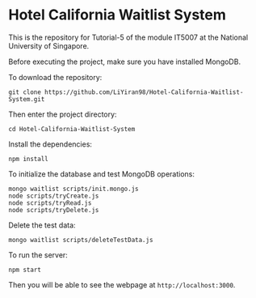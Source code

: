 # Hotel California Waitlist System
This is the repository for Tutorial-5 of the module IT5007 at the National University of Singapore.

Before executing the project, make sure you have installed MongoDB.

To download the repository:
```
git clone https://github.com/LiYiran98/Hotel-California-Waitlist-System.git
```

Then enter the project directory:
```
cd Hotel-California-Waitlist-System
```

Install the dependencies:
```
npm install
```

To initialize the database and test MongoDB operations:
```
mongo waitlist scripts/init.mongo.js
node scripts/tryCreate.js
node scripts/tryRead.js
node scripts/tryDelete.js
```

Delete the test data:
```
mongo waitlist scripts/deleteTestData.js
```

To run the server:
```
npm start
```

Then you will be able to see the webpage at `http://localhost:3000`.
